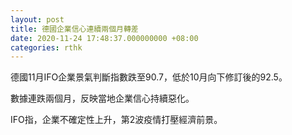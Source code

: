 ```yaml
---
layout: post
title: 德國企業信心連續兩個月轉差
date: 2020-11-24 17:48:37.000000000 +08:00
categories: rthk
---
```


德國11月IFO企業景氣判斷指數跌至90.7，低於10月向下修訂後的92.5。

數據連跌兩個月，反映當地企業信心持續惡化。

IFO指，企業不確定性上升，第2波疫情打壓經濟前景。
